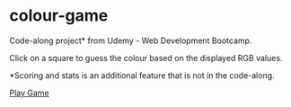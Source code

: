 # colour-game

Code-along project* from Udemy - Web Development Bootcamp.

Click on a square to guess the colour based on the displayed RGB values.

*Scoring and stats is an additional feature that is not in the code-along.

[Play Game](https://mjung8.github.io/colour-game/)
